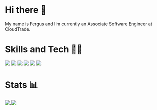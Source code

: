 # Hi there 👋
My name is Fergus and I’m currently an Associate Software Engineer at CloudTrade.

# Skills and Tech 🧑‍💻
<img src="https://img.shields.io/static/v1?label=OS&message=Linux&color=79ff96"/> <img src="https://img.shields.io/static/v1?label=Editor&message=vim&color=79ff96"/>  <img src="https://img.shields.io/static/v1?label=Language&message=C#&color=79ff96"/> <img src="https://img.shields.io/static/v1?label=Language&message=Rust&color=79ff96"/> <img src="https://img.shields.io/static/v1?label=Language&message=Javascript&color=79ff96"/> <img src="https://img.shields.io/static/v1?label=Tool&message=Git&color=79ff96"/>

# Stats 📊
<table>
<tr>
<a href="https://github.com/anuraghazra/github-readme-stats">
  <img align="center" src="https://github-readme-stats.vercel.app/api?username=Fergus-Molloy&show_icons=true&count_private=true&hide_title=true&include_all_commits=true&hide=stars&theme=dark" />
</a>
<a href="https://github.com/anuraghazra/convoychat">
  <img align="center" src="https://github-readme-stats.vercel.app/api/top-langs/?username=Fergus-Molloy&layout=compact&hide=vim%20script&theme=dark" />
</a>
</td>
</tr>
</table>
<!--
- 💬 Ask me about ...
- 📫 How to reach me: ...
- 😄 Pronouns: ...
- ⚡ Fun fact: ...
-->
